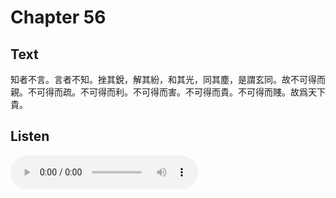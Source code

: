 # Chapter 56

## Text

知者不言。言者不知。挫其銳，解其紛，和其光，同其塵，是謂玄同。故不可得而親。不可得而疏。不可得而利。不可得而害。不可得而貴。不可得而賤。故爲天下貴。

## Listen

<audio controls>
  <source src="./generated_audio/daodejing_56.wav" type="audio/wav">
  Your browser does not support the audio element.
</audio>
